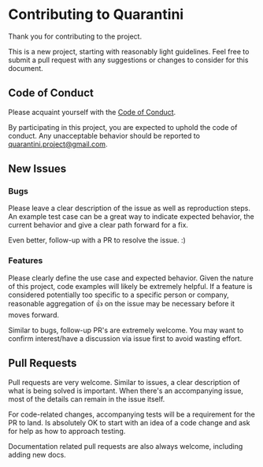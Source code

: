 # Contributing to Quarantini

Thank you for contributing to the project.

This is a new project, starting with reasonably light guidelines. Feel free to submit a pull request with any suggestions or changes to consider for this document.

## Code of Conduct

Please acquaint yourself with the [Code of Conduct](CODE_OF_CONDUCT.md).

By participating in this project, you are expected to uphold the code of conduct. Any unacceptable behavior should be reported to quarantini.project@gmail.com.

## New Issues

### Bugs

Please leave a clear description of the issue as well as reproduction steps. An example test case can be a great way to indicate expected behavior, the current behavior and give a clear path forward for a fix.

Even better, follow-up with a PR to resolve the issue. :)

### Features

Please clearly define the use case and expected behavior. Given the nature of this project, code examples will likely be extremely helpful. If a feature is considered potentially too specific to a specific person or company, reasonable aggregation of :+1: on the issue may be necessary before it moves forward.

Similar to bugs, follow-up PR's are extremely welcome. You may want to confirm interest/have a discussion via issue first to avoid wasting effort.

## Pull Requests

Pull requests are very welcome. Similar to issues, a clear description of what is being solved is important. When there's an accompanying issue, most of the details can remain in the issue itself.

For code-related changes, accompanying tests will be a requirement for the PR to land. Is absolutely OK to start with an idea of a code change and ask for help as how to approach testing.

Documentation related pull requests are also always welcome, including adding new docs.